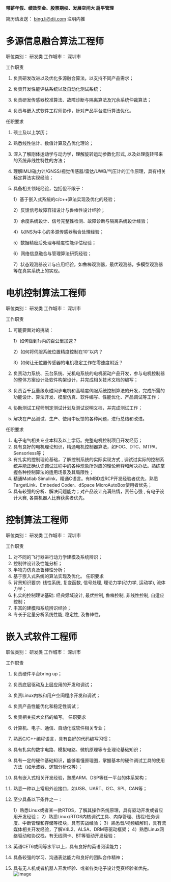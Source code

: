 **带薪年假、绩效奖金、股票期权、发展空间大 扁平管理**

简历请发送： bing.li@dji.com 注明内推

# 多源信息融合算法工程师
职位类别： 研发类        工作城市： 深圳市

工作职责

1. 负责研发改进以及优化多源融合算法，以支持不同产品需求；

2. 负责开发性能评估系统以及自动化测试系统；

3. 负责研发传感器校准算法、故障诊断与隔离算法及冗余系统仲裁算法；

4. 负责与嵌入式软件工程师协作，针对产品平台进行算法优化。

任职要求

1. 硕士及以上学历；

2. 熟悉线性估计、数值计算及凸优化理论；

3. 深入了解刚体运动学与动力学，理解旋转运动参数化形式, 以及处理旋转带来的系统非线性特性的方法；

4. 理解IMU/磁力计/GNSS/视觉传感器/雷达/UWB/气压计的工作原理，具有相关标定算法实现经验；

5. 具备相关领域经验，包括但不限于：

	1）基于嵌入式系统的c/c++算法实现及优化的经验；

	2）反馈信号故障容错设计与鲁棒性设计经验；

	3）余度系统设计、信号完整性检测、故障诊断与隔离系统设计经验；

	4）以INS为中心的多源传感器融合处理经验；

	5）数据精密后处理与精度性能评估经验；

	6）网络信息融合与管理算法研究经验；

	7）状态观测器设计与应用经验，如鲁棒观测器，最优观测器，多模型观测器等在真实系统上的实现。

# 电机控制算法工程师

职位类别： 研发类       工作城市： 深圳市

工作职责

1. 可能要面对的挑战：

	1）如何做到1s内的百公里加速？

	2）如何将伺服系统位置精度控制在10′′以内？

	3）如何让无位置传感器的电机稳定工作在零速度附近？

2. 负责动力系统、云台系统、光机电系统的电机驱动产品开发，参与电机控制器的整体方案设计及软件构架设计，并完成相关技术文档的编写；

3. 负责百千瓦量级永磁同步电机和高精度伺服系统控制算法的开发，完成所需的功能设计、算法开发、模型仿真、软件编写、性能优化、产品调试等工作；

4. 协助测试工程师制定测试计划及测试说明文档，并完成测试工作；

5. 解决在产品测试、生产、使用中反馈的各种问题，进行总结和改进。

任职要求

1. 电子电气相关专业本科及以上学历。完整电机控制项目开发经历；
2. 具有良好的电机理论知识，精通电机控制器算法，如FOC、DTC、MTPA、Sensorless等；
3. 有扎实的控制理论基础，了解控制系统的实际实现方式 , 调试过实际的控制系统并能正确认识调试过程中的各种现象所对应的理论解释和解决办法。熟练掌握各种控制算法的适用场景及其局限性；
4. 精通Matlab Simulink，精通C语言。有MBD或RCP开发经验者优先，熟悉TargetLink、Embeded Coder、dSpace MicroAutoBox使用者优先；
5. 具有较强的分析、解决问题能力；对产品设计充满热情，责任心强 , 有电子设计大赛, 各类机器人比赛获奖者优先。

# 控制算法工程师
职位类别： 研发类      工作城市： 深圳市


工作职责

1. 对不同的飞行器进行动力学建模及系统辨识；
2. 控制律设计及性能分析；
3. 半物力仿真及鲁棒性分析；
4. 基于嵌入式系统的算法实现及优化。
任职要求
1. 背景知识要求: 线性系统, 复变函数, 信号处理, 理论力学(动力学, 运动学), 流体力学；
2. 扎实的控制理论基础: 经典频域设计, 最优控制, 鲁棒控制, 非线性控制, 自适应控制；
3. 丰富的建模和系统辨识经验；
4. 专长于定量分析系统性能, 稳定性, 及鲁棒性。

# 嵌入式软件工程师

职位类别： 研发类    工作城市： 深圳市

工作职责

1. 负责硬件平台bring up；
2. 负责底层驱动及上层应用的开发和调试；
3. 负责Linux内核和用户空间程序开发和调试；
4. 负责产品性能优化和稳定性调试；
5. 负责相关技术文档的编写。
任职要求
1. 计算机、电子、通信、自动化或软件相关专业；
2. 熟悉C/C++编程语言，具有良好的代码编写习惯；
3. 具有扎实的数字电路、模拟电路、微机原理等专业理论基础知识；
4. 具有一定的硬件基础知识，能够看懂原理图，掌握基本的硬件调试工具的使用方法（如示波器、逻辑分析仪等）；
5. 具有嵌入式相关开发经验，熟悉ARM、DSP等任一平台的体系架构；
6. 熟悉一种以上常用外设接口，如USB、UART、I2C、SPI、CAN等；
7. 至少具备以下条件之一：

	1）熟悉Linux或者某一款RTOS，了解其操作系统原理，具有驱动开发或者应用开发经验；
	2）熟悉Linux/RTOS内核调试工具、内存管理、线程/任务调度、中断管理和存储等模块，具有实战经验；
	3）熟悉音/视频编解码，具有流媒体相关开发经验，了解V4L2、ALSA、DRM等驱动框架；
	4）熟悉Linux网络驱动和协议栈，有无线网卡、BT等驱动开发经验；
8. 英语CET6或同等水平以上，具有良好的英语阅读能力；
9. 具备较强的学习、沟通表达能力和良好的团队合作精神；
10. 具有无人机或者机器人开发经验、或者各类电子设计竞赛经验者优先。
![image](https://github.com/libing64/sensor_fusion_engineer_job_in_dji/blob/master/1.jpg)
